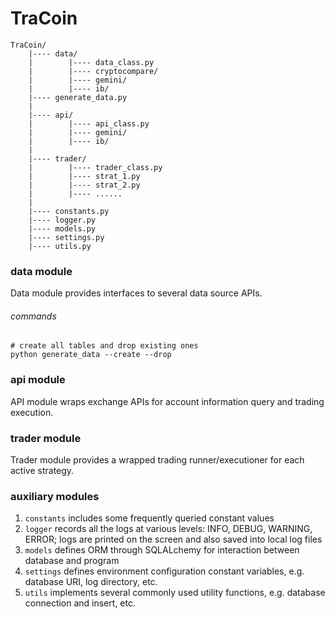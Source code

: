 # TraCoin
```
TraCoin/
    |---- data/
    |        |---- data_class.py
    |        |---- cryptocompare/
    |        |---- gemini/
    |        |---- ib/
    |---- generate_data.py
    |
    |---- api/
    |        |---- api_class.py
    |        |---- gemini/
    |        |---- ib/
    |
    |---- trader/
    |        |---- trader_class.py
    |        |---- strat_1.py
    |        |---- strat_2.py
    |        |---- ......
    |
    |---- constants.py
    |---- logger.py
    |---- models.py
    |---- settings.py
    |---- utils.py
```

### data module

Data module provides interfaces to several data source APIs.

###### commands

```shell
# create all tables and drop existing ones
python generate_data --create --drop
```

### api module

API module wraps exchange APIs for account information query and trading execution.

### trader module

Trader module provides a wrapped trading runner/executioner for each active strategy.

### auxiliary modules

1. `constants` includes some frequently queried constant values
2. `logger` records all the logs at various levels: INFO, DEBUG, WARNING, ERROR; logs are printed on the screen and also saved into local log files
3. `models` defines ORM through SQLALchemy for interaction between database and program
4. `settings` defines environment configuration constant variables, e.g. database URI, log directory, etc.
5. `utils` implements several commonly used utility functions, e.g. database connection and insert, etc.